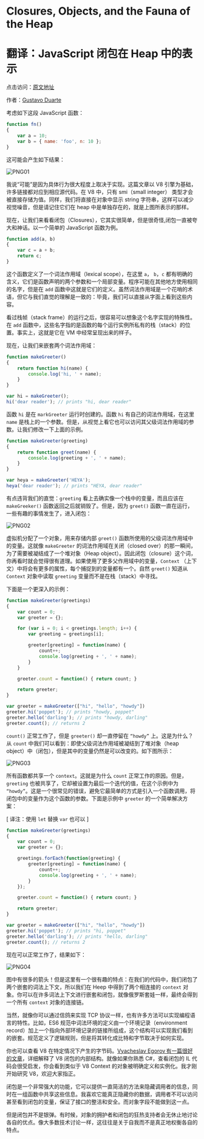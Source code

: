 # Closures, Objects, and the Fauna of the Heap 
# 翻译：JavaScript 闭包在 Heap 中的表示

点击访问：[原文地址](https://manybutfinite.com/post/closures-objects-heap/)

作者：[Gustavo Duarte](https://twitter.com/manybutfinite)

考虑如下这段 JavaScript 函数：

```js
function fn()
{
    var a = 10;
    var b = { name: 'foo', n: 10 };
}
```

这可能会产生如下结果： 

![PNG01](./illustrations/JSHeap/png01.png)

我说“可能”是因为具体行为很大程度上取决于实现。这篇文章以 V8 引擎为基础，许多链接都对应到相应源代码。在 V8 中，只有 smi（small integer） 类型才会被直接存储为值。同样，我们将直接在对象中显示 string 字符串，这样可以减少视觉噪音，但是请记住它们在 heap 中是单独存在的，就是上图所表示的那样。

现在，让我们来看看闭包（Closures），它其实很简单，但是很奇怪,闭包一直被夸大和神话。以一个简单的 JavaScript 函数为例。

```js
function add(a, b)
{
    var c = a + b;
    return c;
}
```

这个函数定义了一个词法作用域（lexical scope），在这里 `a`， `b`，`c` 都有明确的含义，它们是函数声明的两个参数和一个局部变量。程序可能在其他地方使用相同的名字，但是在 `add` 函数中这就是它们的定义。虽然词法作用域是一个花哨的术语，但它与我们直觉的理解是一致的：毕竟，我们可以直接从字面上看到这些内容。

看过栈帧（stack frame）的运行之后，很容易可以想象这个名字实现的特殊性。在 `add` 函数中，这些名字指的是函数的每个运行实例所私有的栈（stack）的位置。事实上，这就是它在 VM 中经常呈现出来的样子。

现在，让我们来嵌套两个词法作用域：

```js
function makeGreeter()
{
    return function hi(name) {
        console.log('hi, ' + name);
    }
}

var hi = makeGreeter();
hi('dear reader'); // prints "hi, dear reader"
```

函数 `hi` 是在 `markGreeter` 运行时创建的。函数 `hi` 有自己的词法作用域，在这里 `name` 是栈上的一个参数。但是，从视觉上看它也可以访问其父级词法作用域的参数。让我们修改一下上面的示例。

```js
function makeGreeter(greeting)
{
    return function greet(name) {
        console.log(greeting + ', ' + name);
    }
}

var heya = makeGreeter('HEYA');
heya('dear reader'); // prints "HEYA, dear reader"
```

有点违背我们的直觉：`greeting` 看上去确实像一个栈中的变量，而且应该在 `makeGreeker()` 函数返回之后就销毁了。但是，因为 `greet()` 函数一直在运行，一些有趣的事情发生了，进入闭包：

![PNG02](./illustrations/JSHeap/png02.png)

虚拟机分配了一个对象，用来存储内部 `greet()` 函数所使用的父级词法作用域中的变量。这就像 `makeGreeter` 的词法作用域在关闭（closed over）的那一瞬间，为了需要被凝结成了一个堆对象（Heap object）。因此闭包（closure）这个词，你再看时就会觉得很有道理。如果使用了更多父作用域中的变量，`Context` （上下文）中将会有更多的属性，每个捕捉到的变量都有一个。自然 `greet()` 知道从 `Context` 对象中读取 `greeting` 变量而不是在栈（stack）中寻找。

下面是一个更深入的示例：

```js
function makeGreeter(greetings)
{
    var count = 0;
    var greeter = {};

    for (var i = 0; i < greetings.length; i++) {
        var greeting = greetings[i];

        greeter[greeting] = function(name) {
            count++;
            console.log(greeting + ', ' + name);
        }
    }

    greeter.count = function() { return count; }

    return greeter;
}

var greeter = makeGreeter(["hi", "hello", "howdy"])
greeter.hi('poppet'); // prints "howdy, poppet"
greeter.hello('darling'); // prints "howdy, darling"
greeter.count(); // returns 2
```
`count()` 正常工作了，但是 `greeter()` 却一直停留在 `“howdy”` 上。这是为什么？从 `count` 中我们可以看到：即使父级词法作用域被凝结到了堆对象（heap object）中（闭包），但是其中的变量仍然是可以改变的。如下图所示：

![PNG03](./illustrations/JSHeap/png03.png)

所有函数都共享一个 `context`。这就是为什么 `count` 正常工作的原因。但是，`greeting` 也被共享了，它却被设置为最后一个迭代的值，在这个示例中为 `“howdy”`。这是一个很常见的错误，避免它最简单的方式是引入一个函数调用，将闭包中的变量作为这个函数的参数。下面是示例中 `greeter` 的一个简单解决方案：

[ 译注：使用 `let` 替换 `var` 也可以 ]

```js
function makeGreeter(greetings)
{
    var count = 0;
    var greeter = {};

    greetings.forEach(function(greeting) {
        greeter[greeting] = function(name) {
            count++;
            console.log(greeting + ', ' + name);
        }
    });

    greeter.count = function() { return count; }

    return greeter;
}

var greeter = makeGreeter(["hi", "hello", "howdy"])
greeter.hi('poppet'); // prints "hi, poppet"
greeter.hello('darling'); // prints "hello, darling"
greeter.count(); // returns 2
```

现在可以正常工作了，结果如下： 

![PNG04](./illustrations/JSHeap/png04.png)

图中有很多的箭头！但是这里有一个很有趣的特点：在我们的代码中，我们闭包了两个嵌套的词法上下文，所以我们在 Heep 中得到了两个相连接的 `context` 对象。你可以在许多词法上下文进行嵌套和闭包，就像俄罗斯套娃一样，最终会得到一个所有 `context` 对象的连接链。

当然，就像你可以通过信鸽来实现 TCP 协议一样，也有许多方法可以实现编程语言的特性。比如，ES6 规范中词法环境的定义由一个环境记录（environment record）加上一个指向外部环境记录的链接所组成，这个结构可以实现我们看到的嵌套。规范定义了逻辑规则，但是将其转化成比特和字节取决于如何实现。

你也可以查看 V8 在特定情况下产生的字节码。[Vyacheslav Egorov 有一篇很好的文章](./探索V8中的闭包.md)，详细解释了 V8 闭包的内部结构。就像如果你熟悉 C#，查看闭包的 IL 代码会很受启发，你会看到类似于 V8 Context 的对象被明确定义和实例化。我才刚开始研究 V8，欢迎大家指正。

闭包是一个非常强大的功能，它可以提供一直简洁的方法来隐藏调用者的信息，同时在一组函数中共享这些信息。我喜欢它能真正隐藏你的数据，调用者不可以访问甚至看到闭包的变量，保证了接口的整洁和安全。而对象字段不能做到这一点。

但是闭包并不是银弹。有时候，对象的拥护者和闭包的狂热支持者会无休止地讨论各自的优点。像大多数技术讨论一样，这往往是关于自我而不是真正地权衡各自的特点。 